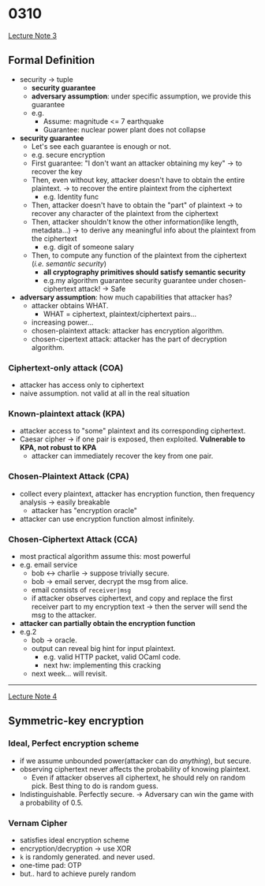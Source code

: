 # 0310

[Lecture Note 3](../lecture-notes/Lecture%203%20Slides.pdf)

## Formal Definition

- security -> tuple
  - **security guarantee**
  - **adversary assumption**: under specific assumption, we provide this guarantee
  - e.g. 
    - Assume: magnitude <= 7 earthquake
    - Guarantee: nuclear power plant does not collapse
- **security guarantee**
  - Let's see each guarantee is enough or not.
  - e.g. secure encryption
  - First guarantee: "I don't want an attacker obtaining my key" -> to recover the key
  - Then, even without key, attacker doesn't have to obtain the entire plaintext. -> to recover the entire plaintext from the ciphertext
    - e.g. Identity func
  - Then, attacker doesn't have to obtain the "part" of plaintext -> to recover any character of the plaintext from the ciphertext
  - Then, attacker shouldn't know the other information(like length, metadata...) -> to derive any meaningful info about the plaintext from the ciphertext
    - e.g. digit of someone salary
  - Then, to compute any function of the plaintext from the ciphertext (*i.e. semantic security*)
    - **all cryptography primitives should satisfy semantic security**
    - e.g.my algorithm guarantee security guarantee under chosen-ciphertext attack! -> Safe
- **adversary assumption**: how much capabilities that attacker has?
  - attacker obtains WHAT.
    - WHAT = ciphertext, plaintext/ciphertext pairs...
  - increasing power...
  - chosen-plaintext attack: attacker has encryption algorithm.
  - chosen-cipertext attack: attacker has the part of decryption algorithm.

### Ciphertext-only attack (COA)

- attacker has access only to ciphertext
- naive assumption. not valid at all in the real situation

### Known-plaintext attack (KPA)

- attacker access to "some" plaintext and its corresponding ciphertext. 
- Caesar cipher -> if one pair is exposed, then exploited. **Vulnerable to KPA, not robust to KPA**
  - attacker can immediately recover the key from one pair.

### Chosen-Plaintext Attack (CPA)

- collect every plaintext, attacker has encryption function, then frequency analysis -> easily breakable
  - attacker has "encryption oracle"
- attacker can use encryption function almost infinitely.

### Chosen-Ciphertext Attack (CCA)

- most practical algorithm assume this: most powerful
- e.g. email service
  - bob <-> charlie -> suppose trivially secure.
  - bob -> email server, decrypt the msg from alice.
  - email consists of `receiver|msg`
  - if attacker observes ciphertext, and copy and replace the first receiver part to my encryption text -> then the server will send the msg to the attacker.
- **attacker can partially obtain the encryption function**
- e.g.2 
  - bob -> oracle.
  - output can reveal big hint for input plaintext.
    - e.g. valid HTTP packet, valid OCaml code.
    - next hw: implementing this cracking
  - next week... will revisit.

---

[Lecture Note 4](../lecture-notes/Lecture%204%20Slides.pdf)

## Symmetric-key encryption

### Ideal, Perfect encryption scheme

- if we assume unbounded power(attacker can do *anything*), but secure.
- observing ciphertext never affects the probability of knowing plaintext.
  - Even if attacker observes all ciphertext, he should rely on random pick. Best thing to do is random guess.
- Indistinguishable. Perfectly secure. -> Adversary can win the game with a probability of 0.5.

### Vernam Cipher

- satisfies ideal encryption scheme
- encryption/decryption -> use XOR
- `k` is randomly generated. and never used.
- one-time pad: OTP
- but.. hard to achieve purely random
